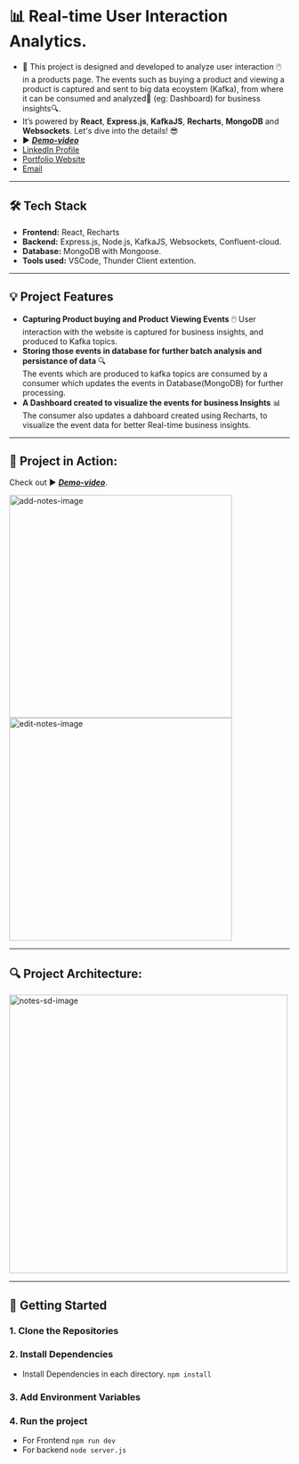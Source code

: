# 📊 Real-time User Interaction Analytics.

- 🚀 This project is designed and developed to analyze user interaction 🖱️ in a products page. The events such as buying a product and viewing a product is captured and sent to big data ecoystem (Kafka), from where it can be consumed and analyzed🧮 (eg: Dashboard) for business insights🔍.
- It’s powered by **React**, **Express.js**, **KafkaJS**, **Recharts**, **MongoDB** and **Websockets**. Let's dive into the details! 😎
- ▶️ [**_Demo-video_**](https://www.youtube.com/watch?v=D4jdTxlcTlc)
- [LinkedIn Profile](https://www.linkedin.com/in/yashvardhancn/)
- [Portfolio Website](https://yashvardhan-portfolio.vercel.app/)
- [Email](mailto:yashvardhancn44@gmail.com)

---

## 🛠️ **Tech Stack**

- **Frontend:** React, Recharts
- **Backend:** Express.js, Node.js, KafkaJS, Websockets, Confluent-cloud.
- **Database:** MongoDB with Mongoose.
- **Tools used:** VSCode, Thunder Client extention.

---

## 💡 **Project Features**

- **Capturing Product buying and Product Viewing Events** 🖱️
  User interaction with the website is captured for business insights, and produced to Kafka topics.
- **Storing those events in database for further batch analysis and persistance of data** 🔍  
  The events which are produced to kafka topics are consumed by a consumer which updates the events in Database(MongoDB) for further processing.
- **A Dashboard created to visualize the events for business Insights** 📊  
  The consumer also updates a dahboard created using Recharts, to visualize the event data for better Real-time business insights.

---

## 🚀 **Project in Action:**

Check out ▶️ [**_Demo-video_**](https://www.youtube.com/watch?v=D4jdTxlcTlc).

<p align="left">
  <img src="https://res.cloudinary.com/dxvafakmn/image/upload/v1728124603/kafka-project/j8v9kgn858jsrsrtg1j8.png" alt="add-notes-image" width="400" />
  <img src="https://res.cloudinary.com/dxvafakmn/image/upload/v1728124603/kafka-project/ryzxrap9wwyxe5xm1vcy.png" alt="edit-notes-image" width="400" />
</p>

---

## 🔍 **Project Architecture:**

<p align="left">
  <img src="https://res.cloudinary.com/dxvafakmn/image/upload/v1728124603/kafka-project/fcfsxztkedgoeb8qbszi.png" alt="notes-sd-image" width="500" />
</p>

---

## 🚀 **Getting Started**

### 1. **Clone the Repositories**

### 2. **Install Dependencies**

- Install Dependencies in each directory. `npm install`

### 3. **Add Environment Variables**

### 4. **Run the project**

- For Frontend `npm run dev`
- For backend `node server.js`
